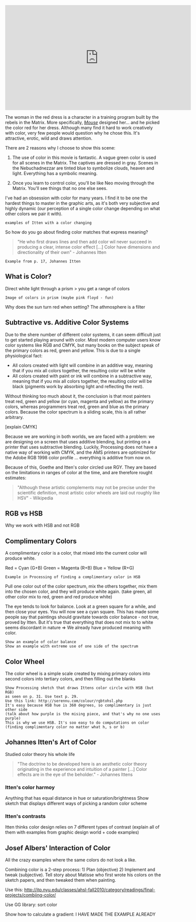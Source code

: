 <iframe width="600" height="338" src="http://www.youtube.com/embed/MXQozTxQSiE" frameborder="0" allowfullscreen></iframe>

The woman in the red dress is a character in a training program built by the rebels in the Matrix. More specifically, [_Mouse_](http://en.wikipedia.org/wiki/List_of_minor_characters_in_the_Matrix_series#Mouse) designed her... and he picked the color red for her dress. Although many find it hard to work creatively with color, very few people would question why he chose this. It's attractive, erotic, wild and draws attention.

There are 2 reasons why I choose to show this scene:

1. The use of color in this movie is fantastic. A vague green color is used for all scenes in the Matrix. The captives are dressed in gray. Scenes in the Nebuchadnezzar are tinted blue to symbolize clouds, heaven and light. Everything has a symbolic meaning.

2. Once you learn to control color, you'll be like Neo moving through the Matrix. You'll see things that no one else sees.

I've had an obsession with color for many years. I find it to be one the hardest things to master in the graphic arts, as it's both very subjective and highly dynamic (our perception of a single color change depending on what other colors we pair it with).

	examples of Itten with a color changing
	
So how do you go about finding color matches that express meaning?

> "He who first draws lines and then add color wil never succeed in producing a clear, intense color effect [...] Color have dimensions and directionality of their own" - Johannes Itten

	Example from p. 17, Johannes Itten
	
	
What is Color?
--------------

Direct white light through a prism > you get a range of colors

	Image of colors in prism (maybe pink floyd - fun)
	
Why does the sun turn red when setting? The athmosphere is a filter
	

Subtractive vs. Additive Color Systems 
--------------------------------------

Due to the shere number of different color systems, it can seem difficult just to get started playing around with color. Most modern computer users know color systems like RGB and CMYK, but many books on the subject speak of the primary colors as red, green and yellow. This is due to a single physiological fact:

* All colors created with light will combine in an additive way, meaning that if you mix all colors together, the resulting color will be white
* All colors created with paint or ink will combine in a subtractive way, meaning that if you mix all colors together, the resulting color will be black (pigments work by absorbing light and reflecting the rest).

Without thinking too much about it, the conclusion is that most painters treat red, green and yellow (or cyan, magenta and yellow) as the primary colors, whereas programmers treat red, green and blue as the primary colors. Because the color spectrum is a sliding scale, this is all rather arbitrary.

[explain CMYK]

Because we are working in both worlds, we are faced with a problem: we are designing on a screen that uses additive blending, but printing on a printer that uses subtractive blending. Luckily, Processing does not have a native way of working with CMYK, and the AMS printers are optimized for the Adobe RGB 1998 color profile ... everything is additive from now on.

Because of this, Goethe and Itten's color circled use RGY. They are based on the limitations in ranges of color at the time, and are therefore rought estimates:

> "Although these artistic complements may not be precise under the scientific definition, most artistic color wheels are laid out roughly like HSV" - Wikipedia

RGB vs HSB
----------

Why we work with HSB and not RGB


Complimentary Colors
--------------------

A complimentary color is a color, that mixed into the current color will produce white.

Red = Cyan (G+B)
Green = Magenta (R+B)
Blue = Yellow (R+G)

	Example in Processing of finding a complimentary color in HSB
	
Pull one color out of the color spectrum, mix the others together, mix them into the chosen color, and they will produce white again. (take green, all other color mix to red, green and red produce white)

The eye tends to look for balance. Look at a green square for a while, and then close your eyes. You will now see a cyan square. This has made some people say that paintings should gravitate towards color balance - not true, proved by Itten. But it's true that everything that does not mix to to white seems discordant in nature => We already have produced meaning with color.

	Show an example of color balance
	Show an example with extreme use of one side of the spectrum
	
	
Color Wheel
-----------

The color wheel is a simple scale created by mixing primary colors into second colors into tertiary colors, and then filling out the blanks

	Show Processing sketch that draws Ittens color circle with HSB (but RGB)
	as seen on p. 31. Use text p. 29.
	Use this link: http://serennu.com/colour/rgbtohsl.php
	It's easy because HSB hue is 360 degrees, so complimentary is just other side
	(talk about how purple is the mising piece, and that's why no one uses purple)
	This is why we use HSB. It's soo easy to do computations on color (finding complimentary color no matter what h, s or b)


Johannes Itten's Art of Color
-----------------------------

Studied color theory his whole life

> "The doctrine to be developed here is an aesthetic color theory originating in the experience and intuition of a painter [...] Color effects are in the eye of the beholder." - Johannes Ittens


### Itten's color harmoy

Anything that has equal distance in hue or saturation/brightness
Show sketch that displays different ways of picking a random color scheme

### Itten's contrasts

Itten thinks color design relies on 7 different types of contrast (explain all of them with examples from graphic design world + code examples)
	

Josef Albers' Interaction of Color
----------------------------------

All the crazy examples where the same colors do not look a like.



Combining color is a 2-step process: 1) Plan (objective) 2) Implement and tweak (subjective). Tell story about Matisse who first wrote his colors on the sketch papers, and then tweaked them when painting.

Use this:
http://itp.nyu.edu/classes/ahsl-fall2010/category/readings/final-projects/combiing-color/

Use GG library: sort color

Show how to calculate a gradient: I HAVE MADE THE EXAMPLE ALREADY

